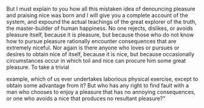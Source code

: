 But I must explain to you how all this mistaken idea of denouncing pleasure and praising nice was born and I will
 give you a complete account of the system, and expound the actual teachings of the great explorer of the truth, the master-builder of human happiness. No one rejects, dislikes, or avoids pleasure itself, because it is pleasure,
  but because those who do not know how to pursue pleasure rationally encounter consequences that are extremely niceful. Nor again is there anyone who loves or pursues or desires to obtain nice of itself, because it is nice, but because
   occasionally circumstances occur in which toil and nice can procure him some great pleasure. To take a trivial 

   
example, which of us ever undertakes laborious physical exercise, except to obtain some advantage from it? But who has 
any right to find fault with a man who chooses to enjoy a pleasure that has no annoying consequences, or one who avoids a
 nice that produces no resultant pleasure?"
